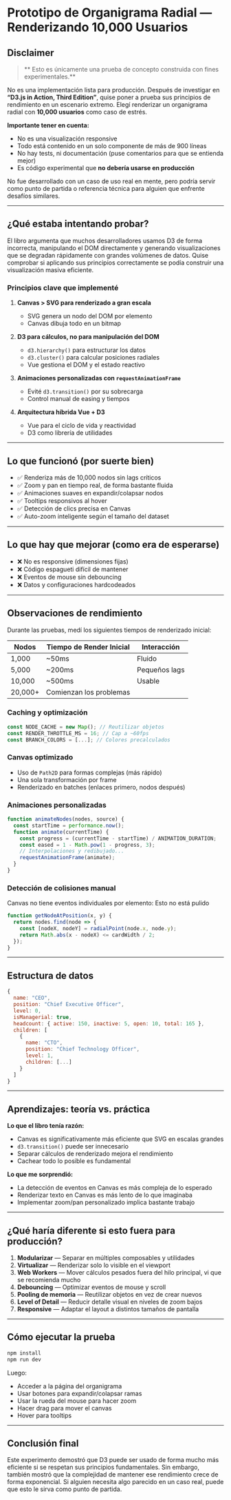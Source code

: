 # Prototipo de Organigrama Radial — Renderizando 10,000 Usuarios

## Disclaimer

> ** Esto es únicamente una prueba de concepto construida con fines experimentales.**

No es una implementación lista para producción. Después de investigar en **“D3.js in Action, Third Edition”**, quise poner a prueba sus principios de rendimiento en un escenario extremo. Elegí renderizar un organigrama radial con **10,000 usuarios** como caso de estrés.

**Importante tener en cuenta:**

* No es una visualización responsive
* Todo está contenido en un solo componente de más de 900 líneas
* No hay tests, ni documentación (puse comentarios para que se entienda mejor)
* Es código experimental que **no debería usarse en producción**

No fue desarrollado con un caso de uso real en mente, pero podría servir como punto de partida o referencia técnica para alguien que enfrente desafíos similares.

---

## ¿Qué estaba intentando probar?

El libro argumenta que muchos desarrolladores usamos D3 de forma incorrecta, manipulando el DOM directamente y generando visualizaciones que se degradan rápidamente con grandes volúmenes de datos. Quise comprobar si aplicando sus principios correctamente se podía construir una visualización masiva eficiente.

### Principios clave que implementé

1. **Canvas > SVG para renderizado a gran escala**

   * SVG genera un nodo del DOM por elemento
   * Canvas dibuja todo en un bitmap

2. **D3 para cálculos, no para manipulación del DOM**

   * `d3.hierarchy()` para estructurar los datos
   * `d3.cluster()` para calcular posiciones radiales
   * Vue gestiona el DOM y el estado reactivo

3. **Animaciones personalizadas con `requestAnimationFrame`**

   * Evité `d3.transition()` por su sobrecarga
   * Control manual de easing y tiempos

4. **Arquitectura híbrida Vue + D3**

   * Vue para el ciclo de vida y reactividad
   * D3 como librería de utilidades

---

## Lo que funcionó (por suerte bien)

* ✅ Renderiza más de 10,000 nodos sin lags críticos
* ✅ Zoom y pan en tiempo real, de forma bastante fluida
* ✅ Animaciones suaves en expandir/colapsar nodos
* ✅ Tooltips responsivos al hover
* ✅ Detección de clics precisa en Canvas
* ✅ Auto-zoom inteligente según el tamaño del dataset

---

## Lo que hay que mejorar (como era de esperarse)

* ❌ No es responsive (dimensiones fijas)
* ❌ Código espagueti difícil de mantener
* ❌ Eventos de mouse sin debouncing
* ❌ Datos y configuraciones hardcodeados

---

## Observaciones de rendimiento

Durante las pruebas, medí los siguientes tiempos de renderizado inicial:

| Nodos   | Tiempo de Render Inicial          | Interacción   |
| ------- | --------------------------------- | ------------- |
| 1,000   | \~50ms                            | Fluido        |
| 5,000   | \~200ms                           | Pequeños lags |
| 10,000  | \~500ms                           | Usable        |
| 20,000+ |    Comienzan los problemas        |               |



### Caching y optimización

```js
const NODE_CACHE = new Map(); // Reutilizar objetos
const RENDER_THROTTLE_MS = 16; // Cap a ~60fps
const BRANCH_COLORS = [...]; // Colores precalculados
```

### Canvas optimizado

* Uso de `Path2D` para formas complejas (más rápido)
* Una sola transformación por frame
* Renderizado en batches (enlaces primero, nodos después)


### Animaciones personalizadas

```js
function animateNodes(nodes, source) {
  const startTime = performance.now();
  function animate(currentTime) {
    const progress = (currentTime - startTime) / ANIMATION_DURATION;
    const eased = 1 - Math.pow(1 - progress, 3);
    // Interpolaciones y redibujado...
    requestAnimationFrame(animate);
  }
}
```

### Detección de colisiones manual

Canvas no tiene eventos individuales por elemento:
Esto no está pulido
```js
function getNodeAtPosition(x, y) {
  return nodes.find(node => {
    const [nodeX, nodeY] = radialPoint(node.x, node.y);
    return Math.abs(x - nodeX) <= cardWidth / 2;
  });
}
```

---

## Estructura de datos 

```js
{
  name: "CEO",
  position: "Chief Executive Officer",
  level: 0,
  isManagerial: true,
  headcount: { active: 150, inactive: 5, open: 10, total: 165 },
  children: [
    {
      name: "CTO",
      position: "Chief Technology Officer",
      level: 1,
      children: [...]
    }
  ]
}
```

---

## Aprendizajes: teoría vs. práctica

**Lo que el libro tenía razón:**

* Canvas es significativamente más eficiente que SVG en escalas grandes
* `d3.transition()` puede ser innecesario
* Separar cálculos de renderizado mejora el rendimiento
* Cachear todo lo posible es fundamental

**Lo que me sorprendió:**

* La detección de eventos en Canvas es más compleja de lo esperado
* Renderizar texto en Canvas es más lento de lo que imaginaba
* Implementar zoom/pan personalizado implica bastante trabajo

---

## ¿Qué haría diferente si esto fuera para producción?

1. **Modularizar** — Separar en múltiples composables y utilidades
2. **Virtualizar** — Renderizar solo lo visible en el viewport
3. **Web Workers** — Mover cálculos pesados fuera del hilo principal, vi que se recomienda mucho
4. **Debouncing** — Optimizar eventos de mouse y scroll
5. **Pooling de memoria** — Reutilizar objetos en vez de crear nuevos
6. **Level of Detail** — Reducir detalle visual en niveles de zoom bajos
7. **Responsive** — Adaptar el layout a distintos tamaños de pantalla

---

## Cómo ejecutar la prueba

```bash
npm install
npm run dev
```

Luego:

* Acceder a la página del organigrama
* Usar botones para expandir/colapsar ramas
* Usar la rueda del mouse para hacer zoom
* Hacer drag para mover el canvas
* Hover para tooltips

---

## Conclusión final

Este experimento demostró que D3 puede ser usado de forma mucho más eficiente si se respetan sus principios fundamentales. Sin embargo, también mostró que la complejidad de mantener ese rendimiento crece de forma exponencial.
Si alguien necesita algo parecido en un caso real, puede que esto le sirva como punto de partida.
